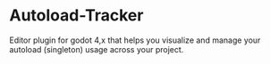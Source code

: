 # Autoload-Tracker
Editor plugin for godot 4,x that helps you visualize and manage your autoload (singleton) usage across your project.

